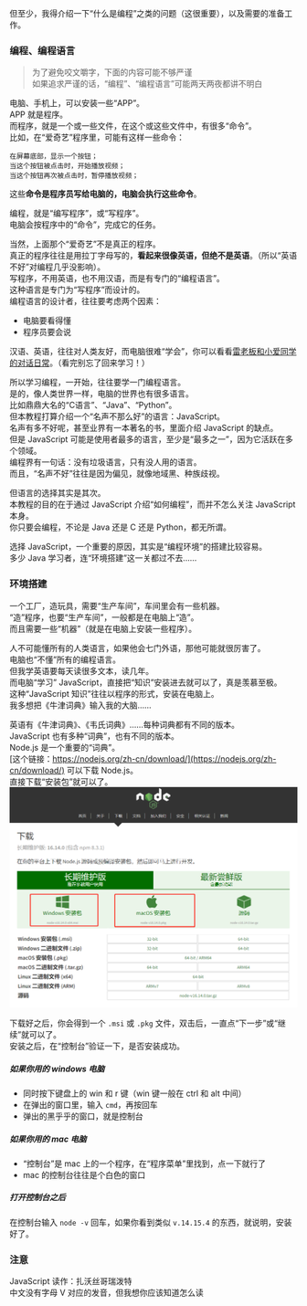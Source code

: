 但至少，我得介绍一下“什么是编程”之类的问题（这很重要），以及需要的准备工作。

### 编程、编程语言
> 为了避免咬文嚼字，下面的内容可能不够严谨  
> 如果追求严谨的话，“编程”、“编程语言”可能两天两夜都讲不明白  

电脑、手机上，可以安装一些“APP”。  
APP 就是程序。  
而程序，就是一个或一些文件，在这个或这些文件中，有很多“命令”。  
比如，在“爱奇艺”程序里，可能有这样一些命令：
```
在屏幕底部，显示一个按钮；
当这个按钮被点击时，开始播放视频；
当这个按钮再次被点击时，暂停播放视频；
```
这些**命令是程序员写给电脑的，电脑会执行这些命令**。

编程，就是“编写程序”，或“写程序”。  
电脑会按程序中的“命令”，完成它的任务。  

当然，上面那个“爱奇艺”不是真正的程序。  
真正的程序往往是用拉丁字母写的，**看起来很像英语，但绝不是英语**。（所以“英语不好”对编程几乎没影响）。  
写程序，不用英语，也不用汉语，而是有专门的“编程语言”。  
这种语言是专门为“写程序”而设计的。  
编程语言的设计者，往往要考虑两个因素：
+ 电脑要看得懂
+ 程序员要会说

汉语、英语，往往对人类友好，而电脑很难“学会”，你可以看看[雷老板和小爱同学的对话日常](https://www.bilibili.com/video/BV18t411D7Cm)。（看完别忘了回来学习！）  

所以学习编程，一开始，往往要学一门编程语言。  
是的，像人类世界一样，电脑的世界也有很多语言。  
比如鼎鼎大名的“C语言”、“Java”、“Python”。  
但本教程打算介绍一个“名声不那么好”的语言：JavaScript。  
名声有多不好呢，甚至业界有一本著名的书，里面介绍 JavaScript 的缺点。  
但是 JavaScript 可能是使用者最多的语言，至少是“最多之一”，因为它活跃在多个领域。  
编程界有一句话：没有垃圾语言，只有没人用的语言。  
而且，“名声不好”往往是因为偏见，就像地域黑、种族歧视。  

但语言的选择其实是其次。  
本教程的目的在于通过 JavaScript 介绍“如何编程”，而并不怎么关注 JavaScript 本身。  
你只要会编程，不论是 Java 还是 C 还是 Python，都无所谓。  

选择 JavaScript，一个重要的原因，其实是“编程环境”的搭建比较容易。  
多少 Java 学习者，连“环境搭建”这一关都过不去……  

### 环境搭建
一个工厂，造玩具，需要“生产车间”，车间里会有一些机器。  
“造”程序，也要“生产车间”，一般都是在电脑上“造”。  
而且需要一些“机器”（就是在电脑上安装一些程序）。  

人不可能懂所有的人类语言，如果他会七门外语，那他可能就很厉害了。  
电脑也“不懂”所有的编程语言。  
但我学英语要每天读很多文本，读几年。  
而电脑“学习” JavaScript，直接把“知识”安装进去就可以了，真是羡慕至极。  
这种“JavaScript 知识”往往以程序的形式，安装在电脑上。  
我多想把《牛津词典》输入我的大脑……  

英语有《牛津词典》、《韦氏词典》……每种词典都有不同的版本。  
JavaScript 也有多种“词典”，也有不同的版本。  
Node.js 是一个重要的“词典”。  
[这个链接：https://nodejs.org/zh-cn/download/](https://nodejs.org/zh-cn/download/) 可以下载 Node.js。  
直接下载“安装包”就可以了。  
![Node.js 下载界面](./安装_node.js.png)

下载好之后，你会得到一个 ```.msi``` 或 ```.pkg``` 文件，双击后，一直点“下一步”或“继续”就可以了。  
安装之后，在“控制台”验证一下，是否安装成功。  
##### 如果你用的 windows 电脑
+ 同时按下键盘上的 win 和 r 键（win 键一般在 ctrl 和 alt 中间）
+ 在弹出的窗口里，输入 ```cmd```，再按回车
+ 弹出的黑乎乎的窗口，就是控制台

##### 如果你用的 mac 电脑
+ “控制台”是 mac 上的一个程序，在“程序菜单”里找到，点一下就行了
+ mac 的控制台往往是个白色的窗口

##### 打开控制台之后
在控制台输入 ```node -v``` 回车，如果你看到类似 ```v.14.15.4``` 的东西，就说明，安装好了。

### 注意
JavaScript 读作：扎沃丝哥瑞泼特  
中文没有字母 V 对应的发音，但我想你应该知道怎么读  
